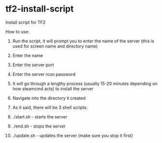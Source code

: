 tf2-install-script
==================

Install script for TF2


How to use:

1. Run the script, it will prompt you to enter the name of the server (this is used for screen name and directory name)

2. Enter the name

3. Enter the server port

4. Enter the server rcon password

5. It will go through a lengthy process (usually 15-20 minutes depending on how steamcmd acts) to install the server

6. Navigate into the directory it created

7. As it said, there will be 3 shell scripts:
  1. ./start.sh - starts the server
  2. ./end.sh - stops the server
  3. ./update.sh - updates the server (make sure you stop it first)
